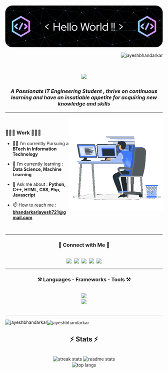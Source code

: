 ![Header](./header.png)

<p align="right"> <img src="https://komarev.com/ghpvc/?username=jayeshbhandarkar&label=Profile%20views&color=0e75b6&style=flat" alt="jayeshbhandarkar" /> </p>

<h1 align="center">
    <img src="https://readme-typing-svg.herokuapp.com/?font=Righteous&size=35&center=true&vCenter=true&width=500&height=70&duration=4000&lines=Hi+!+👋;+I'm+Jayesh+Bhandarkar+!!;" />
</h1>

<h3 align="center"><i>A Passionate IT Engineering Student , thrive on continuous learning and have an insatiable appetite for acquiring new knowledge and skills</i></h3>
<hr/>
<img align="right" width=300 alt="coading" src="./sample.gif">
<br/>
<h3 align="left">👨🏻‍💻 Work 👨🏻‍💻</h3>
<div align="left">
    
- 👨‍🎓 I’m currently Pursuing a **BTech in Information Technology** <br>
    
- 🌱 I’m currently learning : **Data Science, Machine Learning** <br>
 
- 💬 Ask me about : **Python, C++, HTML, CSS, Php, Javascript** <br>
 
- 📫 How to reach me : **<a href="mailto: bhandarkarjayesh721@gmail.com">bhandarkarjayesh721@gmail.com</a>** <br>
</div>
<br>
<hr/>

<h3 align="center">🔗 Connect with Me 🔗</h3>
<br/>
<div align="center">
    <a href="https://linkedin.com/in/https://www.linkedin.com/in/jayesh-bhandarkar-66499a236" target="blank"><img src="https://skillicons.dev/icons?i=linkedin" /></a>&nbsp;
    <a href="mailto:bhandarkarjayesh721@gmail.com" target="blank"><img src="https://skillicons.dev/icons?i=gmail" /></a>&nbsp;
    <a href="https://twitter.com/https://twitter.com/its_jayesh_777?t=ddjcapw0rcfmxujawsbhcg&s=08" target="blank"><img src="https://skillicons.dev/icons?i=twitter" /></a>&nbsp;
    <a href="https://github.com/jayeshbhandarkar" target="blank"><img src="https://skillicons.dev/icons?i=github" /></a>&nbsp;
    <a href="https://instagram.com/_its_jayesh_92_" target="blank"><img src="https://skillicons.dev/icons?i=instagram" /></a>
</div>
<hr/>

<h3 align="center">⚒️ Languages - Frameworks - Tools ⚒️</h3>
<br/>
<div align="center">
    <img src="https://skillicons.dev/icons?i=html,css,github,cpp,php,figma,vscode" /><br/>
    <img src="https://skillicons.dev/icons?i=python,javascript,java,c,mysql,androidstudio,flask,ps" /><br/>
</div>
<br/>
<hr/>

<p><img align="left" src="https://github-readme-stats.vercel.app/api/top-langs?username=jayeshbhandarkar&show_icons=true&locale=en&layout=compact" alt="jayeshbhandarkar" /></p>
<p><img align="center" src="https://github-readme-stats.vercel.app/api?username=jayeshbhandarkar&show_icons=true&locale=en" alt="jayeshbhandarkar" /></p>

<h2 align="center">⚡ Stats ⚡</h2>
<br>
<div align=center>
  <img width=390 src="https://github-readme-streak-stats-jayeshbhandarkar.vercel.app/?user=jayeshbhandarkar&count_private=true&theme=react&border_radius=10" alt="streak stats"/>
  <img width=390 src="https://github-readme-stats-jayeshbhandarkar.vercel.app/api?username=jayeshbhandarkar&count_private=true&show_icons=true&theme=react&rank_icon=github&border_radius=10" alt="readme stats" />
  <br/>
  <img width=325 align="center" src="https://github-readme-stats-jayeshbhandarkar.vercel.app/api/top-langs/?username=jayeshbhandarkar&hide=HTML&langs_count=8&layout=compact&theme=react&border_radius=10&size_weight=0.5&count_weight=0.5&exclude_repo=github-readme-stats" alt="top langs" />
</div>
<br/>
<!--### 📊 GitHub Stats:

![](https://github-readme-stats.vercel.app/api?username=jayeshbhandarkar&theme=dark&hide_border=false&include_all_commits=true&count_private=true)<br/>
![](https://github-readme-streak-stats.herokuapp.com/?user=jayeshbhandarkar&theme=dark&hide_border=false)<br/>
![](https://github-readme-stats.vercel.app/api/top-langs/?username=jayeshbhandarkar&theme=dark&hide_border=false&include_all_commits=true&count_private=true&layout=compact)

### ✍️ Random Dev Quote
![](https://quotes-github-readme.vercel.app/api?type=vetical&theme=radical)

### 🔝 Top Contributed Repo
![](https://github-contributor-stats.vercel.app/api?username=jayeshbhandarkar&limit=5&theme=dark&combine_all_yearly_contributions=true)-->

